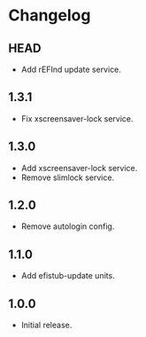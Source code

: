 # Changelog

## HEAD

- Add rEFInd update service.

## 1.3.1

- Fix xscreensaver-lock service.

## 1.3.0

- Add xscreensaver-lock service.
- Remove slimlock service.

## 1.2.0

- Remove autologin config.

## 1.1.0

- Add efistub-update units.

## 1.0.0

- Initial release.
